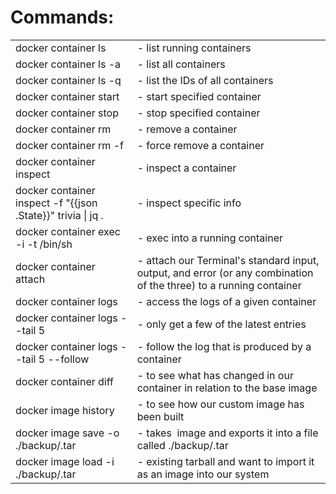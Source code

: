 <h1>Commands:</h1>

<table>
  <tr>
    <td>docker container ls</td><td>- list running containers</td>
  </tr>
  <tr>
    <td>docker container ls -a</td><td>- list all containers</td>
  </tr>
  <tr>
    <td>docker container ls -q</td><td>- list the IDs of all containers</td>
  </tr>
  <tr>
    <td>docker container start <container name></td><td>- start specified container</td>
  </tr>
  <tr>
    <td>docker container stop <container name></td><td>- stop specified container</td>
  </tr>
  <tr>
    <td>docker container rm <container ID/name></td><td>- remove a container</td>
  </tr>
  <tr>
    <td>docker container rm -f <container ID/name></td><td>- force remove a container</td>
  </tr>
  <tr>
    <td>docker container inspect <container ID/name></td><td>- inspect a container</td>
  </tr>
  <tr>
    <td>docker container inspect -f "{{json .State}}" trivia | jq .</td><td>- inspect specific info</td>
  </tr>
  <tr>
    <td>docker container exec -i -t <container ID/name> /bin/sh</td><td>- exec into a running container</td>
  </tr>
  <tr>
    <td>docker container attach <container ID/name></td><td>- attach our Terminal's standard input, output, and error (or any combination of the three) to a running container</td>
  </tr>
  <tr>
    <td>docker container logs <container ID/name></td><td>- access the logs of a given container</td>
  </tr>
  <tr>
    <td>docker container logs --tail 5 <container ID/name></td><td>- only get a few of the latest entries</td>
  </tr>
  <tr>
    <td>docker container logs --tail 5 --follow <container ID/name></td><td>- follow the log that is produced by a container</td>
  </tr>
  <tr>
    <td>docker container diff <container ID/name></td><td>- to see what has changed in our container in relation to the base image</td>
  </tr>
  <tr>
    <td>docker image history <container ID/name></td><td>- to see how our custom image has been built</td>
  </tr>
  <tr>
    <td>docker image save -o ./backup/<file name>.tar <image name></td><td>- takes <image name> image and exports it into a file called ./backup/<file name>.tar</td>
  </tr>
  <tr>
    <td>docker image load -i ./backup/<file name>.tar</td><td>- existing tarball and want to import it as an image into our system</td>
  </tr>
 </table>   
 

                
 
     
                 
                   
          
 
                   
                    
  
               
